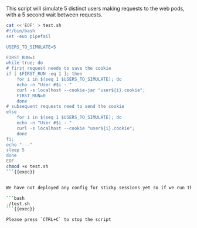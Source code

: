 

This script will simulate 5 distinct users making requests to the web pods, with a 5 second wait between requests.

```bash
cat <<'EOF' > test.sh
#!/bin/bash
set -euo pipefail

USERS_TO_SIMULATE=5

FIRST_RUN=1
while true; do 
# first request needs to save the cookie
if [ $FIRST_RUN -eq 1 ]; then 
    for i in $(seq 1 $USERS_TO_SIMULATE); do 
    echo -n "User #$i - "
    curl -s localhost --cookie-jar "user${i}.cookie"; 
    FIRST_RUN=0
    done
# subsequent requests need to send the cookie
else 
    for i in $(seq 1 $USERS_TO_SIMULATE); do
    echo -n "User #$i - "
    curl -s localhost --cookie "user${i}.cookie"; 
    done
fi;
echo "---"
sleep 5
done
EOF
chmod +x test.sh
```{{exec}}


We have not deployed any config for sticky sessions yet so if we run the script, we should see that each "user" will be served a response from a random pod each time the requests run.

```bash
./test.sh
```{{exec}}

Please press `CTRL+C` to stop the script
